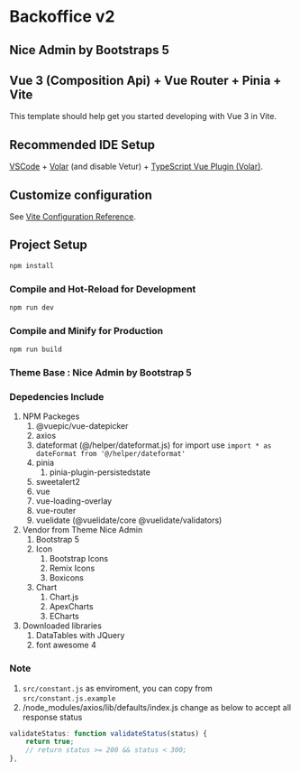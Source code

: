 # Backoffice v2
## Nice Admin by Bootstraps 5
## Vue 3 (Composition Api) + Vue Router + Pinia + Vite

This template should help get you started developing with Vue 3 in Vite.

## Recommended IDE Setup

[VSCode](https://code.visualstudio.com/) + [Volar](https://marketplace.visualstudio.com/items?itemName=Vue.volar) (and disable Vetur) + [TypeScript Vue Plugin (Volar)](https://marketplace.visualstudio.com/items?itemName=Vue.vscode-typescript-vue-plugin).

## Customize configuration

See [Vite Configuration Reference](https://vitejs.dev/config/).

## Project Setup

```sh
npm install
```

### Compile and Hot-Reload for Development

```sh
npm run dev
```

### Compile and Minify for Production

```sh
npm run build
```

### Theme Base : Nice Admin by Bootstrap 5

### Depedencies Include

1. NPM Packeges
	1. @vuepic/vue-datepicker
	2. axios
	3. dateformat (@/helper/dateformat.js) for import use `import * as dateFormat from '@/helper/dateformat'`
	4. pinia
		1. pinia-plugin-persistedstate
	5. sweetalert2
	6. vue
	7. vue-loading-overlay
	8. vue-router
	9. vuelidate (@vuelidate/core @vuelidate/validators)
2. Vendor from Theme Nice Admin
	1. Bootstrap 5
	2. Icon
		1. Bootstrap Icons
		2. Remix Icons
		3. Boxicons
	3. Chart
		1. Chart.js
		2. ApexCharts
		3. ECharts
3. Downloaded libraries
	1. DataTables with JQuery
	2. font awesome 4

### Note

1. `src/constant.js` as enviroment, you can copy from `src/constant.js.example`
2. /node_modules/axios/lib/defaults/index.js change as below to accept all response status
```js
validateStatus: function validateStatus(status) {
	return true;
	// return status >= 200 && status < 300;
},
```